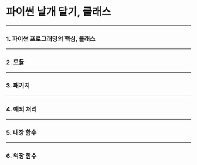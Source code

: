 # 파이썬 날개 달기, 클래스

-----

### 1. 파이썬 프로그래밍의 핵심, 클래스

-----

### 2. 모듈

-----

### 3. 패키지

-----

### 4. 예외 처리

-----

### 5. 내장 함수

-----

### 6. 외장 함수
